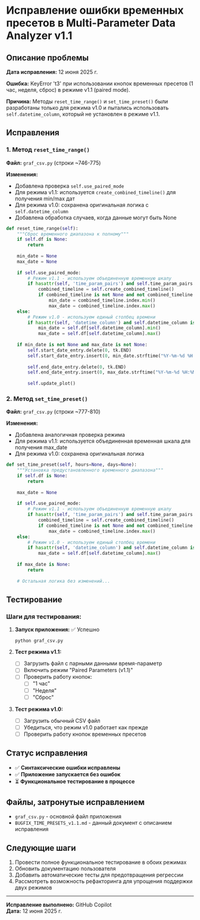 # Исправление ошибки временных пресетов в Multi-Parameter Data Analyzer v1.1

## Описание проблемы

**Дата исправления:** 12 июня 2025 г.

**Ошибка:** KeyError 't3' при использовании кнопок временных пресетов (1 час, неделя, сброс) в режиме v1.1 (paired mode).

**Причина:** Методы `reset_time_range()` и `set_time_preset()` были разработаны только для режима v1.0 и пытались использовать `self.datetime_column`, который не установлен в режиме v1.1.

## Исправления

### 1. Метод `reset_time_range()`

**Файл:** `graf_csv.py` (строки ~746-775)

**Изменения:**
- Добавлена проверка `self.use_paired_mode`
- Для режима v1.1: используется `create_combined_timeline()` для получения min/max дат
- Для режима v1.0: сохранена оригинальная логика с `self.datetime_column`
- Добавлена обработка случаев, когда данные могут быть None

```python
def reset_time_range(self):
    """Сброс временного диапазона к полному"""
    if self.df is None:
        return
        
    min_date = None
    max_date = None
    
    if self.use_paired_mode:
        # Режим v1.1 - используем объединенную временную шкалу
        if hasattr(self, 'time_param_pairs') and self.time_param_pairs:
            combined_timeline = self.create_combined_timeline()
            if combined_timeline is not None and not combined_timeline.empty:
                min_date = combined_timeline.index.min()
                max_date = combined_timeline.index.max()
    else:
        # Режим v1.0 - используем единый столбец времени
        if hasattr(self, 'datetime_column') and self.datetime_column is not None:
            min_date = self.df[self.datetime_column].min()
            max_date = self.df[self.datetime_column].max()
    
    if min_date is not None and max_date is not None:
        self.start_date_entry.delete(0, tk.END)
        self.start_date_entry.insert(0, min_date.strftime("%Y-%m-%d %H:%M:%S"))
        
        self.end_date_entry.delete(0, tk.END)
        self.end_date_entry.insert(0, max_date.strftime("%Y-%m-%d %H:%M:%S"))
        
        self.update_plot()
```

### 2. Метод `set_time_preset()`

**Файл:** `graf_csv.py` (строки ~777-810)

**Изменения:**
- Добавлена аналогичная проверка режима
- Для режима v1.1: используется объединенная временная шкала для получения max_date
- Для режима v1.0: сохранена оригинальная логика

```python
def set_time_preset(self, hours=None, days=None):
    """Установка предустановленного временного диапазона"""
    if self.df is None:
        return
        
    max_date = None
    
    if self.use_paired_mode:
        # Режим v1.1 - используем объединенную временную шкалу
        if hasattr(self, 'time_param_pairs') and self.time_param_pairs:
            combined_timeline = self.create_combined_timeline()
            if combined_timeline is not None and not combined_timeline.empty:
                max_date = combined_timeline.index.max()
    else:
        # Режим v1.0 - используем единый столбец времени
        if hasattr(self, 'datetime_column') and self.datetime_column is not None:
            max_date = self.df[self.datetime_column].max()
    
    if max_date is None:
        return
        
    # Остальная логика без изменений...
```

## Тестирование

### Шаги для тестирования:

1. **Запуск приложения:** ✅ Успешно
   ```
   python graf_csv.py
   ```

2. **Тест режима v1.1:**
   - [ ] Загрузить файл с парными данными время-параметр
   - [ ] Включить режим "Paired Parameters (v1.1)"
   - [ ] Проверить работу кнопок:
     - [ ] "1 час"
     - [ ] "Неделя" 
     - [ ] "Сброс"

3. **Тест режима v1.0:**
   - [ ] Загрузить обычный CSV файл
   - [ ] Убедиться, что режим v1.0 работает как прежде
   - [ ] Проверить работу кнопок временных пресетов

## Статус исправления

- ✅ **Синтаксические ошибки исправлены**
- ✅ **Приложение запускается без ошибок**
- ⏳ **Функциональное тестирование в процессе**

## Файлы, затронутые исправлением

- `graf_csv.py` - основной файл приложения
- `BUGFIX_TIME_PRESETS_v1.1.md` - данный документ с описанием исправления

## Следующие шаги

1. Провести полное функциональное тестирование в обоих режимах
2. Обновить документацию пользователя
3. Добавить автоматические тесты для предотвращения регрессии
4. Рассмотреть возможность рефакторинга для упрощения поддержки двух режимов

---

**Исправление выполнено:** GitHub Copilot  
**Дата:** 12 июня 2025 г.
